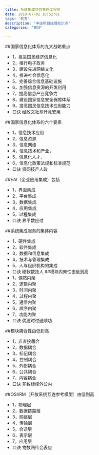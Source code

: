 ```yaml
---
title: 系统集成项目管理工程师
date: 2018-07-02 10:52:01
tags: '软考'
description: '中级项目经理知识点'
categories: '管理'

---
```



##国家信息化体系的九大战略重点
- 1，推进国民经济信息化
- 2，推行电子政务
- 3，建设先进网络文化
- 4，推进社会信息化
- 5，完善综合信息基础设施
- 6，加强信息资源的开发利用
- 7，提高信息产业竞争力
- 8，建设国家信息安全保障体系
- 9，提高国民信息技术应用能力
- 口诀 经政文社基开竞安用

##国家信息化体系的六个要素
- 1，信息技术应用
- 2，信息资源
- 3，信息网络
- 4，信息技术和产业，
- 5，信息化人才，
- 6，信息化政策法规和标准规范
- 口诀 资网技产人政

##EAI（企业应用集成）包括
- 1，界面集成
- 2，平台集成
- 3，数据集成
- 4，应用集成
- 5，过程集成
- 口诀 界平数应过

##系统集成服务的集体内容
- 1，硬件集成
- 2，软件集成
- 3，数据和信息集成
- 4，技术与管理集成
- 5，人与组织机构的集成
- 口诀 硬软数技人
##模块内聚性由低到高
- 1，偶然内聚
- 2，逻辑内聚
- 3，时间内聚
- 4，过程内聚
- 5，通信内聚
- 6，顺序内聚
- 7，功能内聚
- 口诀 偶逻时过通顺功

##模块耦合性由低到高
- 1，非直接耦合
- 2，数据耦合
- 3，标记耦合
- 4，控制耦合
- 5，外部耦合
- 6，公共耦合
- 7，内容耦合
- 口诀 非数标控外公内

##OSI/RM（开放系统互连参考模型）由低到高
- 1，物理层
- 2，数据链路层
- 3，网络层
- 4，传输层
- 5，会话层
- 6，表示层
- 7，应用层
- 口诀 物数网传会表应